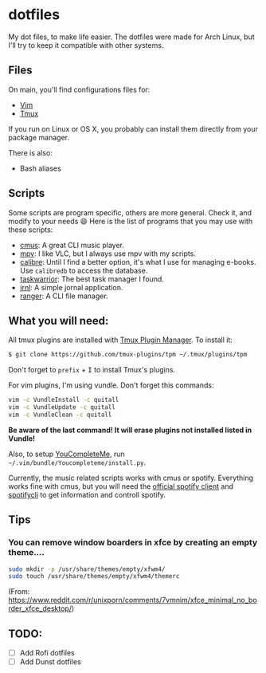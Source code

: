 # dotfiles
My dot files, to make life easier. The dotfiles were made for Arch Linux, but I'll try to keep it compatible with other systems.

## Files
On main, you'll find configurations files for:
- [Vim](https://www.vim.org/)
- [Tmux](https://github.com/tmux/tmux)

If you run on Linux or OS X, you probably can install them directly from your package manager.

There is also:
- Bash aliases

## Scripts
Some scripts are program specific, others are more general. Check it, and modify to your needs :smile:
Here is the list of programs that you may use with these scripts:
- [cmus](https://cmus.github.io/): A great CLI music player.
- [mpv](https://mpv.io/): I like VLC, but I always use mpv with my scripts.
- [calibre](https://calibre-ebook.com/): Until I find a better option, it's what I use for managing e-books. Use `calibredb` to access the database.
- [taskwarrior](https://taskwarrior.org/): The best task manager I found.
- [jrnl](https://jrnl.sh/): A simple jornal application.
- [ranger](https://github.com/ranger/ranger): A CLI file manager.

## What you will need:
All tmux plugins are installed with [Tmux Plugin Manager](https://github.com/tmux-plugins/tpm). To install it:
```bash
$ git clone https://github.com/tmux-plugins/tpm ~/.tmux/plugins/tpm
```

Don't forget to `prefix` + <kbd>I</kbd> to install Tmux's plugins.

For vim plugins, I'm using vundle. Don't forget this commands:
```bash
vim -c VundleInstall -c quitall
vim -c VundleUpdate -c quitall
vim -c VundleClean -c quitall
```
**Be aware of the last command! It will erase plugins not installed listed in Vundle!**

Also, to setup [YouCompleteMe](https://github.com/ycm-core/YouCompleteMe), run `~/.vim/bundle/Youcompleteme/install.py`.

Currently, the music related scripts works with cmus or spotify. Everything works fine with cmus, but you will need the [official spotify client](https://www.spotify.com/br/download/linux/) and [spotifycli](https://github.com/pwittchen/spotify-cli-linux) to get information and controll spotify.

## Tips
### You can remove window boarders in xfce by creating an empty theme....
```bash
sudo mkdir -p /usr/share/themes/empty/xfwm4/
sudo touch /usr/share/themes/empty/xfwm4/themerc
```
(From: https://www.reddit.com/r/unixporn/comments/7vmnim/xfce_minimal_no_border_xfce_desktop/)

## TODO:
- [ ] Add Rofi dotfiles
- [ ] Add Dunst dotfiles
